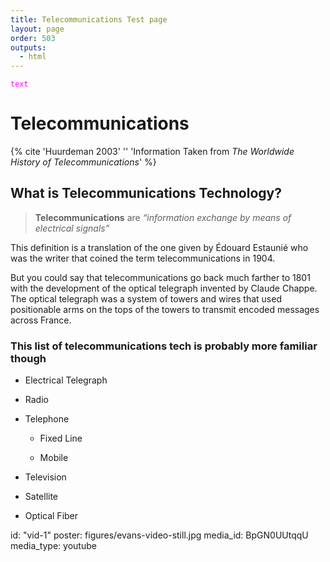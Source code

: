 ```yaml
---
title: Telecommunications Test page
layout: page
order: 503
outputs:
  - html
---
```

<code style="color : magenta">text</code>
# Telecommunications #
{% cite 'Huurdeman 2003' '' 'Information Taken from _The Worldwide History of Telecommunications_' %}

## What is Telecommunications Technology? ## 

>**Telecommunications** are _“information exchange by means of electrical signals”_

This definition is a translation of the one given by Édouard Estaunié who was the writer that coined the term telecommunications in 1904.

But you could say that telecommunications go back much farther to 1801 with the development of the optical telegraph invented by Claude Chappe. The optical telegraph was a system of towers and wires that used positionable arms on the tops of the towers to transmit encoded messages across France.

### This list of telecommunications tech is probably more familiar though ###

- Electrical Telegraph

- Radio

- Telephone
  
  - Fixed Line
  
  - Mobile

- Television

- Satellite

- Optical Fiber

id: "vid-1"
    poster: figures/evans-video-still.jpg
    media_id: BpGN0UUtqqU
    media_type: youtube
